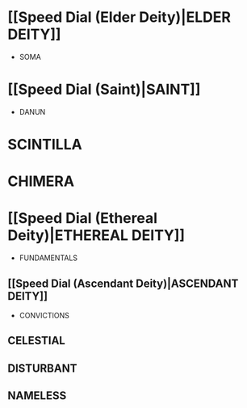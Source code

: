 # [[Speed Dial (Elder Deity)|ELDER DEITY]]
- SOMA
# [[Speed Dial (Saint)|SAINT]]
- DANUN
# SCINTILLA
# CHIMERA
# [[Speed Dial (Ethereal Deity)|ETHEREAL DEITY]]
- FUNDAMENTALS
## [[Speed Dial (Ascendant Deity)|ASCENDANT DEITY]]
- CONVICTIONS
## CELESTIAL
## DISTURBANT
## NAMELESS